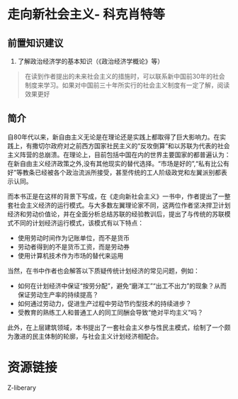# 走向新社会主义- 科克肖特等
## 前置知识建议
1. 了解政治经济学的基本知识（《政治经济学概论》等）

> 在读到作者提出的未来社会主义的措施时，可以联系新中国前30年的社会制度来学习。如果对中国前三十年所实行的社会主义制度有一定了解，阅读效果更好
## 简介

自80年代以来，新自由主义无论是在理论还是实践上都取得了巨大影响力。在实践上，有撒切尔政府对之前西方国家社民主义的“反攻倒算”和以苏联为代表的社会主义阵营的总崩溃。在理论上，目前包括中国在内的世界主要国家的都普遍认为：在新自由主义经济政策之外,没有其他现实的替代选择。“市场是好的”,“私有比公有好”等教条已经被各个政治流派所接受，甚至传统的工人阶级政党和左翼派别都表示认同。

而本书正是在这样的背景下写成，在《走向新社会主义》一书中，作者提出了一整套社会主义经济的运行模式。与大多数左翼理论家不同，这两位作者坚决捍卫计划经济和劳动价值论，并在全面分析总结苏联的经验教训后，提出了与传统的苏联模式不同的计划经济运行模式，该模式有以下特点：
- 使用劳动时间作为记账单位，而不是货币
- 劳动者得到的不是货币工资，而是劳动券
- 使用计算机技术作为市场的替代来运用

当然，在书中作者也会解答以下质疑传统计划经济的常见问题，例如：
- 如何在计划经济中保证“按劳分配”，避免“磨洋工”“出工不出力”的现象？从而保证劳动生产率的持续提高？
- 如何通过劳动力，促进生产过程中劳动节约型技术的持续进步？
- 受教育的熟练工人和普通工人的同工同酬会导致“绝对平均主义”吗？

此外，在上层建筑领域，本书提出了一套社会主义参与性民主模式，绘制了一个颇为激进的民主体制的轮廓，与社会主义计划经济相配合。

# 资源链接
Z-liberary